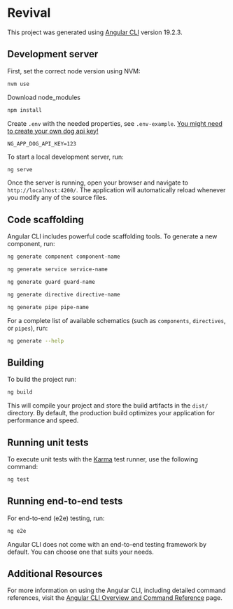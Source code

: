 # Revival

This project was generated using [Angular CLI](https://github.com/angular/angular-cli) version 19.2.3.

## Development server

First, set the correct node version using NVM:

```bash
nvm use
```

Download node_modules

```bash
npm install
```

Create `.env` with the needed properties, see `.env-example`. [You might need to create your own dog api key!](https://thedogapi.com/signup)

```.env
NG_APP_DOG_API_KEY=123
```

To start a local development server, run:

```bash
ng serve
```

Once the server is running, open your browser and navigate to `http://localhost:4200/`. The application will automatically reload whenever you modify any of the source files.

## Code scaffolding

Angular CLI includes powerful code scaffolding tools. To generate a new component, run:

```bash
ng generate component component-name
```

```bash
ng generate service service-name
```

```bash
ng generate guard guard-name
```

```bash
ng generate directive directive-name
```

```bash
ng generate pipe pipe-name
```

For a complete list of available schematics (such as `components`, `directives`, or `pipes`), run:

```bash
ng generate --help
```

## Building

To build the project run:

```bash
ng build
```

This will compile your project and store the build artifacts in the `dist/` directory. By default, the production build optimizes your application for performance and speed.

## Running unit tests

To execute unit tests with the [Karma](https://karma-runner.github.io) test runner, use the following command:

```bash
ng test
```

## Running end-to-end tests

For end-to-end (e2e) testing, run:

```bash
ng e2e
```

Angular CLI does not come with an end-to-end testing framework by default. You can choose one that suits your needs.

## Additional Resources

For more information on using the Angular CLI, including detailed command references, visit the [Angular CLI Overview and Command Reference](https://angular.dev/tools/cli) page.
